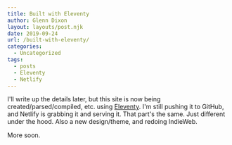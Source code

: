 ```yaml
---
title: Built with Eleventy
author: Glenn Dixon
layout: layouts/post.njk
date: 2019-09-24
url: /built-with-eleventy/
categories:
  - Uncategorized
tags:
  - posts
  - Eleventy
  - Netlify
---
```

I'll write up the details later, but this site is now being created/parsed/compiled, etc. using [Eleventy](https://11ty.io). I'm still pushing it to GitHub, and Netlify is grabbing it and serving it. That part's the same. Just different under the hood. Also a new design/theme, and redoing IndieWeb.

More soon.
